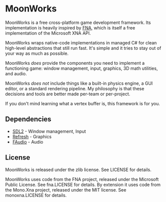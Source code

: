 # MoonWorks

MoonWorks is a free cross-platform game development framework. Its implementation is heavily inspired by [FNA](https://github.com/FNA-XNA/FNA), which is itself a free implementation of the Microsoft XNA API.

MoonWorks wraps native-code implementations in managed C# for clean high-level abstractions that still run fast. It's simple and it tries to stay out of your way as much as possible.

MoonWorks *does* provide the components you need to implement a functioning game: window management, input, graphics, 3D math utilities, and audio.

MoonWorks *does not* include things like a built-in physics engine, a GUI editor, or a standard rendering pipeline. My philosophy is that these decisions and tools are better made per-team or per-project.

If you don't mind learning what a vertex buffer is, this framework is for you.

## Dependencies

* [SDL2](https://github.com/flibitijibibo/SDL2-CS) - Window management, Input
* [Refresh](https://gitea.moonside.games/MoonsideGames/Refresh) - Graphics
* [FAudio](https://github.com/FNA-XNA/FAudio) - Audio

## License

MoonWorks is released under the zlib license. See LICENSE for details.

MoonWorks uses code from the FNA project, released under the Microsoft Public License. See fna.LICENSE for details. By extension it uses code from the Mono.Xna project, released under the MIT license. See monoxna.LICENSE for details.
